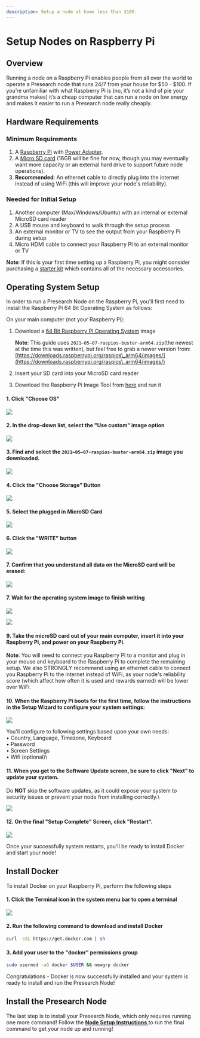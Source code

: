 ```yaml
---
description: Setup a node at home less than $100.
---
```


# Setup Nodes on Raspberry Pi

## Overview

Running a node on a Raspberry Pi enables people from all over the world to operate a Presearch node that runs 24/7 from your house for $50 - $100. If you’re unfamiliar with what Raspberry Pi is (no, it’s not a kind of pie your grandma makes) it’s a cheap computer that can run a node on low energy and makes it easier to run a Presearch node really cheaply.

## Hardware Requirements <a href="#f4ad" id="f4ad"></a>

### Minimum Requirements

1. A [Raspberry Pi](https://www.raspberrypi.org/products/raspberry-pi-4-model-b/) with [Power Adapter](https://www.amazon.com/CanaKit-Raspberry-Power-Supply-PiSwitch/dp/B07TSFYXBC).
2. A [Micro SD card](https://www.newegg.com/team-32gb-microsdhc/p/20-313-309) (16GB will be fine for now, though you may eventually want more capacity or an external hard drive to support future node operations).
3. **Recommended**: An ethernet cable to directly plug into the internet instead of using WiFi (this will improve your node's reliability).

### Needed for Initial Setup

1. Another computer (Max/Windows/Ubuntu) with an internal or external MicroSD card reader&#x20;
2. A USB mouse and keyboard to walk through the setup process
3. An external monitor or TV to see the output from your Raspberry Pi during setup
4. Micro HDMI cable to connect your Raspberry PI to an external monitor or TV

**Note**: If this is your first time setting up a Raspberry Pi, you might consider purchasing a [starter kit](https://www.canakit.com/raspberry-pi/pi-4-kits) which contains all of the necessary accessories.&#x20;

## Operating System Setup

In order to run a Presearch Node on the Raspberry Pi, you'll first need to install the Raspberry Pi 64 Bit Operating System as follows:

On your main computer (not your Raspberry Pi):

1.  Download a [64 Bit Raspberry PI Operating System](https://downloads.raspberrypi.org/raspios\_arm64/images/raspios\_arm64-2021-05-28/2021-05-07-raspios-buster-arm64.zip) image

    **Note**: This guide uses `2021–05–07-raspios-buster-arm64.zip`(the newest at the time this was written), but feel free to grab a newer version from: [https://downloads.raspberrypi.org/raspios\_arm64/images/](https://downloads.raspberrypi.org/raspios\_arm64/images/)
2. Insert your SD card into your MicroSD card reader
3. Download the Raspberry Pi Image Tool from [here](https://www.raspberrypi.com/software/) and run it

#### 1. Click "Choose OS"

![](<../../.gitbook/assets/Screen Shot 2021-08-26 at 11.29.08 AM.png>)

#### 2. In the drop-down list, select the "Use custom" image option

![](<../../.gitbook/assets/Screen Shot 2021-08-26 at 11.29.58 AM.png>)

#### 3. Find and select the `2021–05–07-raspios-buster-arm64.zip` image you downloaded.

![](<../../.gitbook/assets/Screen Shot 2021-08-26 at 11.31.10 AM.png>)

#### 4. Click the "Choose Storage" Button

![](<../../.gitbook/assets/Screen Shot 2021-08-27 at 11.17.58 AM.png>)

#### 5. Select the plugged in MicroSD Card

![](<../../.gitbook/assets/Screen Shot 2021-08-26 at 11.34.27 AM.png>)

#### 6. Click the "WRITE" button

![](<../../.gitbook/assets/Screen Shot 2021-08-26 at 11.34.55 AM.png>)

#### 7. Confirm that you understand all data on the MicroSD card will be erased:

![](<../../.gitbook/assets/Screen Shot 2021-08-26 at 11.35.18 AM.png>)

#### 7. Wait for the operating system image to finish writing

![](<../../.gitbook/assets/Screen Shot 2021-08-26 at 11.35.46 AM.png>)

![](<../../.gitbook/assets/Screen Shot 2021-08-26 at 11.53.11 AM.png>)

#### 9. Take the microSD card out of your main computer, insert it into your Raspberry Pi, and power on your Raspberry Pi.

**Note**: You will need to connect you Raspberry PI to a monitor and plug in your mouse and keyboard to the Raspberry Pi to complete the remaining setup. We also STRONGLY recommend using an ethernet cable to connect you Raspberry Pi to the internet instead of WiFi, as your node's reliability score (which affect how often it is used and rewards earned) will be lower over WiFi.

#### 10. When the Raspberry Pi boots for the first time, follow the instructions in the Setup Wizard to configure your system settings:&#x20;

![](<../../.gitbook/assets/image (8) (1).png>)

You'll configure to following settings based upon your own needs:\
• Country, Language, Timezone, Keyboard\
• Password\
• Screen Settings\
• Wifi (optional)\


#### 11. When you get to the Software Update screen, be sure to click "Next" to update your system.&#x20;

Do **NOT** skip the software updates, as it could expose your system to security issues or prevent your node from installing correctly.\


![](<../../.gitbook/assets/image (14) (1).png>)



#### 12. On the final "Setup Complete" Screen, click "Restart".

![](<../../.gitbook/assets/image (9) (1).png>)

Once your successfully system restarts, you'll be ready to install Docker and start your node!

## Install Docker

To install Docker on your Raspberry Pi, perform the following steps

#### 1. Click the Terminal icon in the system menu bar to open a terminal

![](<../../.gitbook/assets/image (12) (1).png>)

#### 2. Run the following command to download and install Docker

```bash
curl -sSL https://get.docker.com | sh
```

#### 3. Add your user to the "docker" permissions group

```bash
sudo usermod -aG docker $USER && newgrp docker
```

Congratulations - Docker is now successfully installed and your system is ready to install and run the Presearch Node!

## Install the Presearch Node

The last step is to install your Presearch Node, which only requires running one more command! Follow the [**Node Setup Instructions** ](./) to run the final command to get your node up and running!
